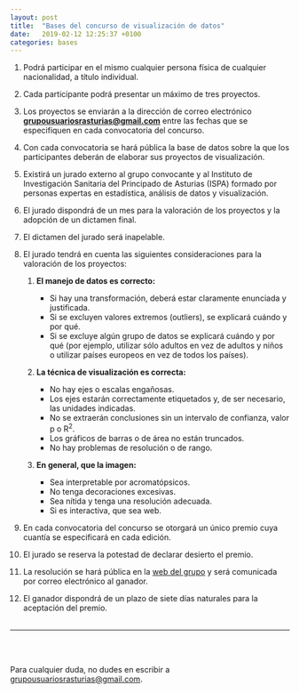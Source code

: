 ```yaml
---
layout: post
title:  "Bases del concurso de visualización de datos"
date:   2019-02-12 12:25:37 +0100
categories: bases
---
```



1. Podrá participar en el mismo cualquier persona física de cualquier nacionalidad, a título individual.
2. Cada participante podrá presentar un máximo de tres proyectos.
3. Los proyectos se enviarán a la dirección de correo electrónico **grupousuariosrasturias@gmail.com** entre las fechas que se especifiquen en cada convocatoria del concurso.
4. Con cada convocatoria se hará pública la base de datos sobre la que los participantes deberán de elaborar sus proyectos de visualización.
5. Existirá un jurado externo al grupo convocante y al Instituto de Investigación Sanitaria del Principado de Asturias (ISPA) formado por personas expertas en estadística, análisis de datos y visualización.
6. El jurado dispondrá de un mes para la valoración de los proyectos y la adopción de un dictamen final.
7. El dictamen del jurado será inapelable.
8. El jurado tendrá en cuenta las siguientes consideraciones para la valoración de los proyectos:

     1. **El manejo de datos es correcto:**
         * Si hay una transformación, deberá estar claramente enunciada y justificada.
         * Si se excluyen valores extremos (outliers), se explicará cuándo y por qué.
         * Si se excluye algún grupo de datos se explicará cuándo y por qué (por ejemplo, utilizar sólo adultos en vez de adultos y niños o utilizar países europeos en vez de todos los países).

     2. **La técnica de visualización es correcta:**
         * No hay ejes o escalas engañosas.
         * Los ejes estarán correctamente etiquetados y, de ser necesario, las unidades indicadas.
         * No se extraerán conclusiones sin un intervalo de confianza, valor p o R<sup>2</sup>.
         * Los gráficos de barras o de área no están truncados.
         * No hay problemas de resolución o de rango.
   
     3. **En general, que la imagen:**
         * Sea interpretable por acromatópsicos.
         * No tenga decoraciones excesivas.
         * Sea nítida y tenga una resolución adecuada.
         * Si es interactiva, que sea web.


9. En cada convocatoria del concurso se otorgará un único premio cuya cuantía se especificará en cada edición.
10. El jurado se reserva la potestad de declarar desierto el premio.
11. La resolución se hará pública en la [web del grupo][web] y será comunicada por correo electrónico al ganador. 
12. El ganador dispondrá de un plazo de siete días naturales para la aceptación del premio.
<br><br>

___
<br><br>

Para cualquier duda, no dudes en escribir a grupousuariosrasturias@gmail.com.


[GitHub]: https://github.com/RUsersAsturias
[web]: https://rusersasturias.github.io/contest/
